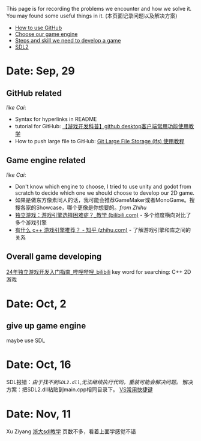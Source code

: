 This page is for recording the problems we encounter and how we solve it. You may found some useful things in it.
(本页面记录问题以及解决方案)

- [How to use GitHub ](#github-related)
- [Choose our game engine](#game-engine-related)
- [Steps and skill we need to develop a game](#overall-game-developing)
- [SDL2](SDL2.md)
# Date: Sep, 29
## GitHub related 
_like Cai_:
- Syntax for hyperlinks in README
- tutorial for GitHub: [【游戏开发科普】github desktop客户端常用功能使用教学](https://www.bilibili.com/video/BV1bK411V7iq/?vd_source=113cb04caaabeca910d6d5580d23d578)
- How to push large file to GitHub:  [Git Large File Storage (lfs) 使用教程](https://www.bilibili.com/video/BV1ht411T7vT/?vd_source=113cb04caaabeca910d6d5580d23d578)
## Game engine related 
_like Cai_:
- Don't know which engine to choose, I tried to use unity and godot from scratch to decide which one we should choose to develop our 2D game. 
- 如果是做东方像素同人的话，我可能会推荐GameMaker或者MonoGame。搜搜各家的Showcase，哪个更像是你想要的。_from Zhihu_
- [独立游戏：游戏引擎选择困难症？_教学 (bilibili.com)](https://www.bilibili.com/video/BV1sr4y1x7iu/?spm_id_from=333.788&vd_source=113cb04caaabeca910d6d5580d23d578) - 多个维度横向对比了多个游戏引擎
- [有什么 c++ 游戏引擎推荐？ - 知乎 (zhihu.com)](https://www.zhihu.com/question/582740704) - 了解游戏引擎和库之间的关系
## Overall game developing
[24年独立游戏开发入门指南_哔哩哔哩_bilibili](https://www.bilibili.com/video/BV1TZpvehE9S/?spm_id_from=333.1007.tianma.1-3-3.click&vd_source=113cb04caaabeca910d6d5580d23d578)
key word for searching: C++ 2D游戏

# Date: Oct, 2
## give up game engine 
maybe use SDL

# Date: Oct, 16
SDL报错：*由于找不到`SDL2.dll`,无法继续执行代码，重装可能会解决问题。*
解决方案：把SDL2.dll粘贴到main.cpp相同目录下。
[VS常用快捷键](https://zhuanlan.zhihu.com/p/260205834)

# Date: Nov, 11
Xu Ziyang
[浙大sdl教学](http://www.cad.zju.edu.cn/home/xgliu/CT2016/sdlTutorBook.pdf) 页数不多，看着上面学感觉不错
